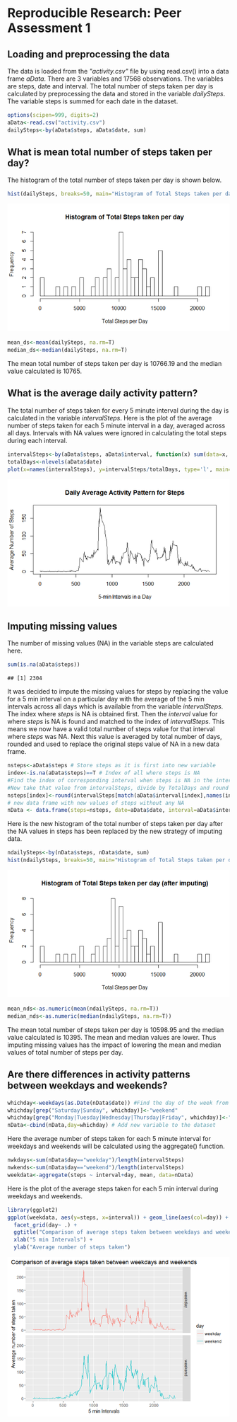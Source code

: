 # Reproducible Research: Peer Assessment 1


## Loading and preprocessing the data

The data is loaded from the *"activity.csv"* file by using read.csv() into a data frame *aData*. There are 3 variables and 17568 observations. The variables are steps, date and interval. The total number of steps taken per day is calculated by preprocessing the data and stored in the variable *dailySteps*. The variable steps is summed for each date in the dataset. 

```r
options(scipen=999, digits=2)
aData<-read.csv("activity.csv")
dailySteps<-by(aData$steps, aData$date, sum)
```

## What is mean total number of steps taken per day?

The histogram of the total number of steps taken per day is shown below.

```r
hist(dailySteps, breaks=50, main="Histogram of Total Steps taken per day", xlab="Total Steps per Day")
```

![](PA1_template_files/figure-html/dailysteps_hist-1.png)

```r
mean_ds<-mean(dailySteps, na.rm=T)
median_ds<-median(dailySteps, na.rm=T)
```
The mean total number of steps taken per day is 10766.19 and the median value calculated is 10765.

## What is the average daily activity pattern?
The total number of steps taken for every 5 minute interval during the day is calculated in the variable *intervalSteps*. Here is the plot of the average number of steps taken for each 5 minute interval in a day, averaged across all days. Intervals with NA values were ignored in calculating the total steps during each interval.

```r
intervalSteps<-by(aData$steps, aData$interval, function(x) sum(data=x, na.rm=T))
totalDays<-nlevels(aData$date)
plot(x=names(intervalSteps), y=intervalSteps/totalDays, type='l', main="Daily Average Activity Pattern for Steps", xlab="5-min Intervals in a Day", ylab="Average Number of Steps")
```

![](PA1_template_files/figure-html/avg_steps-1.png)

## Imputing missing values
The number of missing values (NA) in the variable steps are calculated here.

```r
sum(is.na(aData$steps))
```

```
## [1] 2304
```
It was decided to impute the missing values for steps by replacing the value for a 5 min interval on a particular day with the average of the 5 min intervals across all days which is available from the variable *intervalSteps*. The index where *steps* is NA is obtained first. Then the *interval* value for where *steps* is NA is found and matched to the index of *intervalSteps*. This means we now have a valid total number of steps value for that interval where *steps* was NA. Next this value is averaged by total number of days, rounded and used to replace the original steps value of NA in a new data frame.

```r
nsteps<-aData$steps # Store steps as it is first into new variable
index<-is.na(aData$steps)==T # Index of all where steps is NA
#Find the index of corresponding interval when steps is NA in the intervalSteps list
#Now take that value from intervalSteps, divide by TotalDays and round it.
nsteps[index]<-round(intervalSteps[match(aData$interval[index],names(intervalSteps))]/totalDays + 0.5)
# new data frame with new values of steps without any NA
nData <- data.frame(steps=nsteps, date=aData$date, interval=aData$interval)
```

Here is the new histogram of the total number of steps taken per day after the NA values in steps has been replaced by the new strategy of imputing data.

```r
ndailySteps<-by(nData$steps, nData$date, sum)
hist(ndailySteps, breaks=50, main="Histogram of Total Steps taken per day (after imputing)", xlab="Total Steps per Day")
```

![](PA1_template_files/figure-html/new_hist-1.png)

```r
mean_nds<-as.numeric(mean(ndailySteps, na.rm=T))
median_nds<-as.numeric(median(ndailySteps, na.rm=T))
```
The mean total number of steps taken per day is 10598.95 and the median value calculated is 10395.
The mean and median values are lower. Thus imputing missing values has the impact of lowering the mean and median values of total number of steps per day.

## Are there differences in activity patterns between weekdays and weekends?

```r
whichday<-weekdays(as.Date(nData$date)) #Find the day of the week from date
whichday[grep("Saturday|Sunday", whichday)]<-"weekend"
whichday[grep("Monday|Tuesday|Wednesday|Thursday|Friday", whichday)]<-"weekday"
nData<-cbind(nData,day=whichday) # Add new variable to the dataset
```
Here the average number of steps taken for each 5 minute interval for weekdays and weekends will be calculated using the aggregate() function. 

```r
nwkdays<-sum(nData$day=="weekday")/length(intervalSteps)
nwkends<-sum(nData$day=="weekend")/length(intervalSteps)
weekdata<-aggregate(steps ~ interval+day, mean, data=nData)
```
Here is the plot of the average steps taken for each 5 min interval during weekdays and weekends.

```r
library(ggplot2)
ggplot(weekdata, aes(y=steps, x=interval)) + geom_line(aes(col=day)) + 
  facet_grid(day~ .) + 
  ggtitle("Comparison of average steps taken between weekdays and weekends") + 
  xlab("5 min Intervals") + 
  ylab("Average number of steps taken")
```

![](PA1_template_files/figure-html/plot-1.png)

